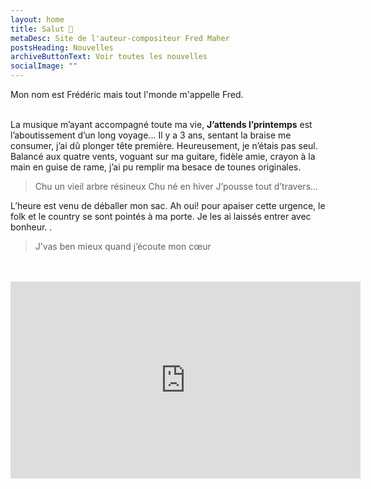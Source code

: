 ```yaml
---
layout: home
title: Salut 👋
metaDesc: Site de l'auteur-compositeur Fred Maher
postsHeading: Nouvelles
archiveButtonText: Voir toutes les nouvelles
socialImage: ""
---
```

Mon nom est Frédéric mais tout l'monde m'appelle Fred. <br> <br>
 
La musique m’ayant accompagné toute ma vie, **J’attends l’printemps** est l’aboutissement
d’un long voyage...
Il y a 3 ans, sentant la braise me consumer, j’ai dû plonger tête première. Heureusement, je
n’étais pas seul. Balancé aux quatre vents, voguant sur ma guitare, fidèle amie, crayon à la
main en guise de rame, j’ai pu remplir ma besace de tounes originales.

> 
> Chu un vieil arbre résineux
Chu né en hiver
J’pousse tout d’travers...

L’heure est venu de déballer mon sac.
Ah oui! pour apaiser cette urgence, le folk et le country se sont pointés à ma porte.
Je les ai laissés entrer avec bonheur. .

> J’vas ben mieux quand j’écoute mon cœur
<br>
<br>
<iframe width="560" height="315" src="https://www.youtube.com/embed/RefQJCchzOo" frameborder="0" allow="accelerometer; autoplay; encrypted-media; gyroscope; picture-in-picture" allowfullscreen></iframe>